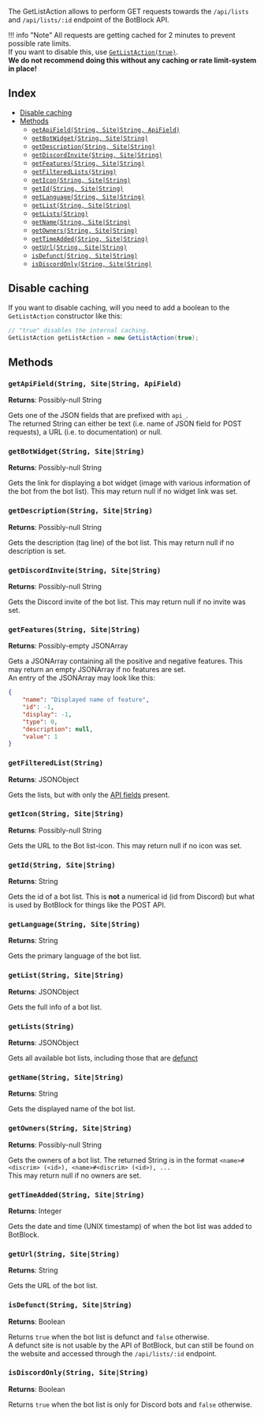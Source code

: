 The GetListAction allows to perform GET requests towards the `/api/lists` and `/api/lists/:id` endpoint of the BotBlock API.

!!! info "Note"
    All requests are getting cached for 2 minutes to prevent possible rate limits.  
    If you want to disable this, use [`GetListAction(true)`](#disable-caching).  
    **We do not recommend doing this without any caching or rate limit-system in place!**

## Index
- [Disable caching](#disable-caching)
- [Methods](#methods)
    - [`getApiField(String, Site|String, ApiField)`](#getapifieldstring-sitestring-apifield)
    - [`getBotWidget(String, Site|String)`](#getbotwidgetstring-sitestring)
    - [`getDescription(String, Site|String)`](#getdescriptionstring-sitestring)
    - [`getDiscordInvite(String, Site|String)`](#getdiscordinvitestring-sitestring)
    - [`getFeatures(String, Site|String)`](#getfeaturesstring-sitestring)
    - [`getFilteredLists(String)`](#getfilteredlistsstring)
    - [`getIcon(String, Site|String)`](#geticonstring-sitestring)
    - [`getId(String, Site|String)`](#getidstring-sitestring)
    - [`getLanguage(String, Site|String)`](#getlanguagestring-sitestring)
    - [`getList(String, Site|String)`](#getliststring-sitestring)
    - [`getLists(String)`](#getlistsstring)
    - [`getName(String, Site|String)`](#getnamestring-sitestring)
    - [`getOwners(String, Site|String)`](#getownersstring-sitestring)
    - [`getTimeAdded(String, Site|String)`](#gettimeaddedstring-sitestring)
    - [`getUrl(String, Site|String)`](#geturlstring-sitestring)
    - [`isDefunct(String, Site|String)`](#isdefunctstring-sitestring)
    - [`isDiscordOnly(String, Site|String)`](#isdiscordonlystring-sitestring)

## Disable caching
If you want to disable caching, will you need to add a boolean to the `GetListAction` constructor like this:  
```java
// "true" disables the internal caching.
GetListAction getListAction = new GetListAction(true);
```

## Methods

### `getApiField(String, Site|String, ApiField)`
**Returns**: Possibly-null String

Gets one of the JSON fields that are prefixed with `api_`.  
The returned String can either be text (i.e. name of JSON field for POST requests), a URL (i.e. to documentation) or null.

### `getBotWidget(String, Site|String)`
**Returns**: Possibly-null String

Gets the link for displaying a bot widget (image with various information of the bot from the bot list). This may return null if no widget link was set.

### `getDescription(String, Site|String)`
**Returns**: Possibly-null String

Gets the description (tag line) of the bot list. This may return null if no description is set.

### `getDiscordInvite(String, Site|String)`
**Returns**: Possibly-null String

Gets the Discord invite of the bot list. This may return null if no invite was set.

### `getFeatures(String, Site|String)`
**Returns**: Possibly-empty JSONArray

Gets a JSONArray containing all the positive and negative features. This may return an empty JSONArray if no features are set.  
An entry of the JSONArray may look like this:  
```json
{
    "name": "Displayed name of feature",
    "id": -1,
    "display": -1,
    "type": 0,
    "description": null,
    "value": 1
}
```

### `getFilteredList(String)`
**Returns**: JSONObject

Gets the lists, but with only the [API fields](#getapifieldstring-sitestring-apifield) present.

### `getIcon(String, Site|String)`
**Returns**: Possibly-null String

Gets the URL to the Bot list-icon. This may return null if no icon was set.

### `getId(String, Site|String)`
**Returns**: String

Gets the id of a bot list. This is **not** a numerical id (id from Discord) but what is used by BotBlock for things like the POST API.

### `getLanguage(String, Site|String)`
**Returns**: String

Gets the primary language of the bot list.

### `getList(String, Site|String)`
**Returns**: JSONObject

Gets the full info of a bot list.

### `getLists(String)`
**Returns**: JSONObject

Gets all available bot lists, including those that are [defunct](#isdefunctstring-sitestring)

### `getName(String, Site|String)`
**Returns**: String

Gets the displayed name of the bot list.

### `getOwners(String, Site|String)`
**Returns**: Possibly-null String

Gets the owners of a bot list. The returned String is in the format `<name>#<discrim> (<id>), <name>#<discrim> (<id>), ...`  
This may return null if no owners are set.

### `getTimeAdded(String, Site|String)`
**Returns**: Integer

Gets the date and time (UNIX timestamp) of when the bot list was added to BotBlock.

### `getUrl(String, Site|String)`
**Returns**: String

Gets the URL of the bot list.

### `isDefunct(String, Site|String)`
**Returns**: Boolean

Returns `true` when the bot list is defunct and `false` otherwise.  
A defunct site is not usable by the API of BotBlock, but can still be found on the website and accessed through the `/api/lists/:id` endpoint.

### `isDiscordOnly(String, Site|String)`
**Returns**: Boolean

Returns `true` when the bot list is only for Discord bots and `false` otherwise.
